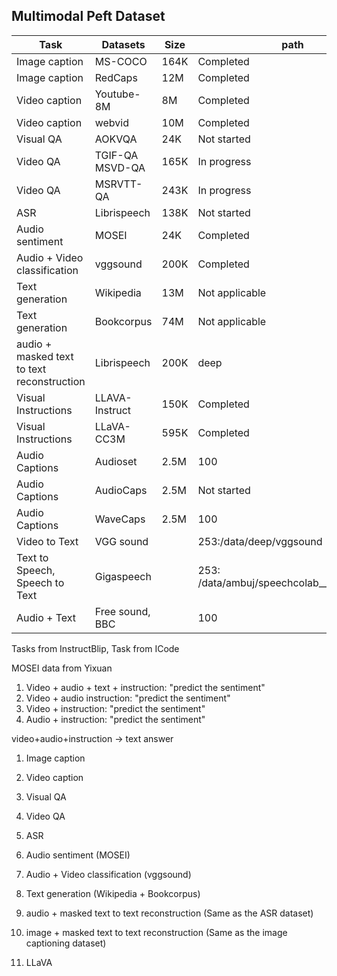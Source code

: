 ## Multimodal Peft Dataset

| Task                                   | Datasets                                      | Size          | path            |
|----------------------------------------|-----------------------------------------------|---------------|-----------------|
| Image caption                          | MS-COCO                                       | 164K          | Completed       |
| Image caption                          | RedCaps                                       | 12M           | Completed       |
| Video caption                          | Youtube-8M                                    | 8M            | Completed       |
| Video caption                          | webvid                                        | 10M           | Completed       |
| Visual QA                              | AOKVQA                                        | 24K           | Not started     |
| Video QA                               | TGIF-QA MSVD-QA                               | 165K          | In progress     |
| Video QA                               | MSRVTT-QA                                     | 243K          | In progress     |
| ASR                                    | Librispeech                                   | 138K          | Not started     |
| Audio sentiment                        | MOSEI                                         | 24K           | Completed       |
| Audio + Video classification           | vggsound                                      | 200K          | Completed       |
| Text generation                        | Wikipedia                                     | 13M           | Not applicable |
| Text generation                        | Bookcorpus                                    | 74M           | Not applicable |
| audio + masked text to text reconstruction | Librispeech                                | 200K          | deep    |
| Visual Instructions                    | LLAVA-Instruct                                | 150K          | Completed       |
| Visual Instructions                    | LLaVA-CC3M                                    | 595K          | Completed       |
| Audio Captions                         | Audioset                                      | 2.5M          |  100     |
| Audio Captions                         | AudioCaps                                     | 2.5M          | Not started     |
| Audio Captions                         | WaveCaps                                      | 2.5M          | 100     |
| Video to Text                           | VGG sound                                     |               | 253:/data/deep/vggsound|
| Text to Speech, Speech to Text          | Gigaspeech                                   |               | 253: /data/ambuj/speechcolab___gigaspeech|
| Audio + Text                           | Free sound, BBC                              |                | 100          | 

Tasks from InstructBlip, 
Task from ICode

MOSEI data from Yixuan
1. Video + audio + text + instruction: "predict the sentiment" 
2. Video + audio instruction: "predict the sentiment"
3. Video + instruction: "predict the sentiment"
4. Audio + instruction: "predict the sentiment"

video+audio+instruction -> text answer

1. Image caption
2. Video caption
3. Visual QA
4. Video QA
5. ASR
6. Audio sentiment (MOSEI)
7. Audio + Video classification (vggsound)
8. Text generation (Wikipedia + Bookcorpus)
9. audio + masked text to text reconstruction (Same as the ASR dataset)
10. image + masked text to text reconstruction (Same as the image captioning dataset)

11. LLaVA
